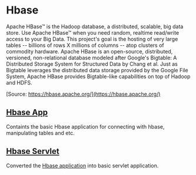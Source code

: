 # Hbase

Apache HBase™ is the Hadoop database, a distributed, scalable, big data store.
Use Apache HBase™ when you need random, realtime read/write access to your Big Data. This project's goal is the hosting of very large tables -- billions of rows X millions of columns -- atop clusters of commodity hardware. Apache HBase is an open-source, distributed, versioned, non-relational database modeled after Google's Bigtable: A Distributed Storage System for Structured Data by Chang et al. Just as Bigtable leverages the distributed data storage provided by the Google File System, Apache HBase provides Bigtable-like capabilities on top of Hadoop and HDFS.

[Source: https://hbase.apache.org/](https://hbase.apache.org/)

## [Hbase App](https://github.com/anis016/Hbase-Shell/tree/master/hbase-app)
Containts the basic Hbase application for connecting with hbase, manipulating tables and etc.

## [Hbase Servlet](https://github.com/anis016/Hbase-Shell/tree/master/hbase-servlet)
Converted the [Hbase application](https://github.com/anis016/Hbase-Shell/tree/master/hbase-app) into basic servlet application.